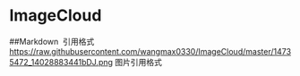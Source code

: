 # ImageCloud
##Markdown  引用格式
https://raw.githubusercontent.com/wangmax0330/ImageCloud/master/14735472_14028883441bDJ.png 图片引用格式
